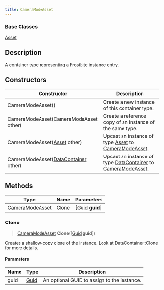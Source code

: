 ```yaml
---
title: CameraModeAsset
---
```

### Base Classes

[Asset](/vext/ref/fb/asset/)

## Description

A container type representing a Frostbite instance entry.

## Constructors

| Constructor                                                                | Description                                                                                                           |
| -------------------------------------------------------------------------- | --------------------------------------------------------------------------------------------------------------------- |
| CameraModeAsset()                                                          | Create a new instance of this container type.                                                                         |
| CameraModeAsset(CameraModeAsset other)                                     | Create a reference copy of an instance of the same type.                                                              |
| CameraModeAsset([Asset](/vext/ref/fb/asset/) other)                                      | Upcast an instance of type [Asset](/vext/ref/fb/asset/) to [CameraModeAsset](/vext/ref/fb/cameramodeasset/).                                      |
| CameraModeAsset([DataContainer](/vext/ref/shared/class/datacontainer) other) | Upcast an instance of type [DataContainer](/vext/ref/shared/class/datacontainer) to [CameraModeAsset](/vext/ref/fb/cameramodeasset/). |

## Methods

| Type                               | Name            | Parameters                                     |
| ---------------------------------- | --------------- | ---------------------------------------------- |
| [CameraModeAsset](/vext/ref/fb/cameramodeasset/) | [Clone](#clone) | \[[Guid](/vext/ref/shared/class/guid) **guid**\] |

### Clone

> [CameraModeAsset](/vext/ref/fb/cameramodeasset/) **Clone**(\[[Guid](/vext/ref/shared/class/guid) **guid**\])

Creates a shallow-copy clone of the instance. Look at [DataContainer::Clone](/vext/ref/shared/class/datacontainer#clone) for more details.

#### Parameters

| Name | Type         | Description                                 |
| ---- | ------------ | ------------------------------------------- |
| guid | [Guid](/vext/ref/shared/class/guid/) | An optional GUID to assign to the instance. |
